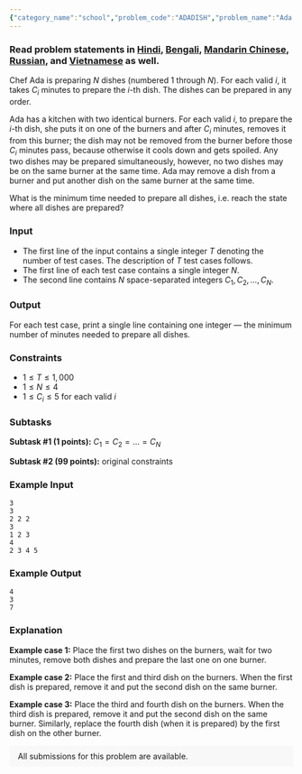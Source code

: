 ```yaml
---
{"category_name":"school","problem_code":"ADADISH","problem_name":"Ada and Dishes","problemComponents":{"constraints":"","constraintsState":false,"subtasks":"","subtasksState":false,"inputFormat":"","inputFormatState":false,"outputFormat":"","outputFormatState":false,"sampleTestCases":{"0":{"id":1,"input":"3\r\n3\r\n2 2 2\r\n3\r\n1 2 3\r\n4\r\n2 3 4 5","output":"4\r\n3\r\n7","explanation":"**Example case 1:** Place the first two dishes on the burners, wait for two minutes, remove both dishes and prepare the last one on one burner.\r\n\r\n**Example case 2:** Place the first and third dish on the burners. When the first dish is prepared, remove it and put the second dish on the same burner.\r\n\r\n**Example case 3:** Place the third and fourth dish on the burners. When the third dish is prepared, remove it and put the second dish on the same burner. Similarly, replace the fourth dish (when it is prepared) by the first dish on the other burner.","isDeleted":false}}},"video_editorial_url":"https://youtu.be/hNbI-95muvA","languages_supported":{"0":"CPP14","1":"C","2":"JAVA","3":"PYTH 3.6","4":"CPP17","5":"PYTH","6":"PYP3","7":"CS2","8":"ADA","9":"PYPY","10":"TEXT","11":"PAS fpc","12":"NODEJS","13":"RUBY","14":"PHP","15":"GO","16":"HASK","17":"TCL","18":"PERL","19":"SCALA","20":"LUA","21":"kotlin","22":"BASH","23":"JS","24":"LISP sbcl","25":"rust","26":"PAS gpc","27":"BF","28":"CLOJ","29":"R","30":"D","31":"CAML","32":"FORT","33":"ASM","34":"swift","35":"FS","36":"WSPC","37":"LISP clisp","38":"SQL","39":"SCM guile","40":"PERL6","41":"ERL","42":"CLPS","43":"ICK","44":"NICE","45":"PRLG","46":"ICON","47":"COB","48":"SCM chicken","49":"PIKE","50":"SCM qobi","51":"ST","52":"SQLQ","53":"NEM"},"max_timelimit":1,"source_sizelimit":50000,"problem_author":"alei","problem_tester":"","date_added":"6-10-2020","tags":{"0":"alei","1":"brute","2":"cakewalk","3":"nov20"},"problem_difficulty_level":"Cakewalk","best_tag":"Brute Force","editorial_url":"https://discuss.codechef.com/problems/ADADISH","time":{"view_start_date":1104528600,"submit_start_date":1104528600,"visible_start_date":1104528600,"end_date":1735669800},"is_direct_submittable":false,"problemDiscussURL":"https://discuss.codechef.com/search?q=ADADISH","is_proctored":false,"visitedContests":{},"layout":"problem"}
---
```

### Read problem statements in [Hindi](https://www.codechef.com/download/translated/NOV20/hindi/ADADISH.pdf), [Bengali](https://www.codechef.com/download/translated/NOV20/bengali/ADADISH.pdf), [Mandarin Chinese](https://www.codechef.com/download/translated/NOV20/mandarin/ADADISH.pdf), [Russian](https://www.codechef.com/download/translated/NOV20/russian/ADADISH.pdf), and [Vietnamese](https://www.codechef.com/download/translated/NOV20/vietnamese/ADADISH.pdf) as well.

Chef Ada is preparing $N$ dishes (numbered $1$ through $N$). For each valid $i$, it takes $C_i$ minutes to prepare the $i$-th dish. The dishes can be prepared in any order.

Ada has a kitchen with two identical burners. For each valid $i$, to prepare the $i$-th dish, she puts it on one of the burners and after $C_i$ minutes, removes it from this burner; the dish may not be removed from the burner before those $C_i$ minutes pass, because otherwise it cools down and gets spoiled. Any two dishes may be prepared simultaneously, however, no two dishes may be on the same burner at the same time. Ada may remove a dish from a burner and put another dish on the same burner at the same time.

What is the minimum time needed to prepare all dishes, i.e. reach the state where all dishes are prepared?

### Input
- The first line of the input contains a single integer $T$ denoting the number of test cases. The description of $T$ test cases follows.
- The first line of each test case contains a single integer $N$.
- The second line contains $N$ space-separated integers $C_1, C_2, \ldots, C_N$.

### Output
For each test case, print a single line containing one integer ― the minimum number of minutes needed to prepare all dishes.

### Constraints
- $1 \le T \le 1,000$
- $1 \le N \le 4$
- $1 \le C_i \le 5$ for each valid $i$

### Subtasks
**Subtask #1 (1 points):** $C_1 = C_2 = \ldots = C_N$

**Subtask #2 (99 points):** original constraints

### Example Input
```
3
3
2 2 2
3
1 2 3
4
2 3 4 5
```

### Example Output
```
4
3
7
```

### Explanation
**Example case 1:** Place the first two dishes on the burners, wait for two minutes, remove both dishes and prepare the last one on one burner.

**Example case 2:** Place the first and third dish on the burners. When the first dish is prepared, remove it and put the second dish on the same burner.

**Example case 3:** Place the third and fourth dish on the burners. When the third dish is prepared, remove it and put the second dish on the same burner. Similarly, replace the fourth dish (when it is prepared) by the first dish on the other burner.

<aside style='background: #f8f8f8;padding: 10px 15px;'><div>All submissions for this problem are available.</div></aside>